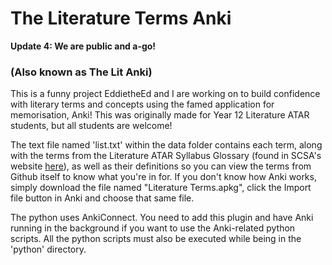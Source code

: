 # The Literature Terms Anki
**Update 4: We are public and a-go!**
### (Also known as The Lit Anki)
This is a funny project EddietheEd and I are working on to build confidence with literary terms and concepts using the famed application for memorisation, Anki! This was originally made for Year 12 Literature ATAR students, but all students are welcome!

The text file named 'list.txt' within the data folder contains each term, along with the terms from the Literature ATAR Syllabus Glossary (found in SCSA's website [here](https://senior-secondary.scsa.wa.edu.au/__data/assets/pdf_file/0004/1020586/Literature-Y12-Syllabus-AC-ATAR-pdf.PDF)), as well as their definitions so you can view the terms from Github itself to know what you're in for. If you don't know how Anki works, simply download the file named "Literature Terms.apkg", click the Import file button in Anki and choose that same file.

The python uses AnkiConnect. You need to add this plugin and have Anki running in the background if you want to use the Anki-related python scripts. All the python scripts must also be executed while being in the 'python' directory.
